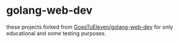 # golang-web-dev

these projects forked from [GoesToEleven/golang-web-dev](https://github.com/GoesToEleven/golang-web-dev) for only educational and some testing purposes.
